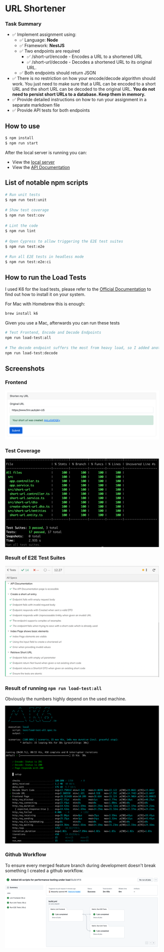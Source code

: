 # URL Shortener

### Task Summary

- ✅ Implement assignment using:
    - ✅ Language: **Node**
    - ✅ Framework: **NestJS**
    - ✅ Two endpoints are required
        - ✅ /short-url/encode - Encodes a URL to a shortened URL
        - ✅ /short-url/decode - Decodes a shortened URL to its original URL.
    - ✅ Both endpoints should return JSON
- ✅ There is no restriction on how your encode/decode algorithm should work. You just need to make sure that a URL can be 
  encoded to a short URL and the short URL can be decoded to the original URL. 
  **You do not need to persist short URLs to a database. Keep them in memory.**
- ✅ Provide detailed instructions on how to run your assignment in a separate markdown file
- ✅ Provide API tests for both endpoints

## How to use

```bash
$ npm install
$ npm run start
```

After the local server is running you can:

- View the [local server](http://localhost:3000/)
- View the [API Documentation](http://localhost:3000/docs/)

## List of notable npm scripts

```bash
# Run unit tests
$ npm run test:unit

# Show test coverage
$ npm run test:cov

# Lint the code
$ npm run lint

# Open Cypress to allow triggering the E2E test suites
$ npm run test:e2e

# Run all E2E tests in headless mode
$ npm run test:e2e:ci
```

## How to run the Load Tests

I used K6 for the load tests, please refer to the [Official Documentation](https://k6.io/docs/getting-started/installation/) to find out how to install it on your system.

For Mac with Homebrew this is enough:
```bash
brew install k6
```

Given you use a Mac, afterwards you can run these tests
```bash
# Test Frontend, Encode and Decode Endpoints
npm run load-test:all

# The decode endpoint suffers the most from heavy load, so I added another one specifically to ramp up load
npm run load-test:decode
```

## Screenshots

### Frontend

![](screenshots/frontend.png)

### Test Coverage
![](screenshots/test-coverage.png)

### Result of E2E Test Suites
![](screenshots/results-e2e.png)

### Result of running `npm run load-test:all`

Obviously the numbers highly depend on the used machine.

![](screenshots/load-test-all.png)

### Github Workflow

To ensure every merged feature branch during development doesn't break something
I created a github workflow.

![](screenshots/github-workflow.png)
